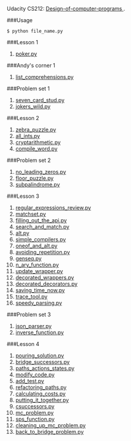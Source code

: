 Udacity CS212: [Design-of-computer-programs
](https://www.udacity.com/course/design-of-computer-programs--cs212).

###Usage
```
$ python file_name.py
```

###Lesson 1
1. [poker.py](https://github.com/xRahn/Udacity-Design-of-Computer-Programs/blob/master/lesson_1/poker.py)

###Andy's corner 1
1. [list_comprehensions.py](https://github.com/xRahn/Udacity-Design-of-Computer-Programs/blob/master/andy's_corner_1/list_comprehensions.py)

###Problem set 1
1. [seven_card_stud.py](https://github.com/xRahn/Udacity-Design-of-Computer-Programs/blob/master/problem_set_1/seven_card_stud.py)
2. [jokers_wild.py](https://github.com/xRahn/Udacity-Design-of-Computer-Programs/blob/master/problem_set_1/jokers_wild.py)

###Lesson 2
1. [zebra_puzzle.py](https://github.com/xRahn/Udacity-Design-of-Computer-Programs/blob/master/lesson_2/zebra_puzzle.py)
2. [all_ints.py](https://github.com/xRahn/Udacity-Design-of-Computer-Programs/blob/master/lesson_2/all_ints.py)
3. [cryptarithmetic.py](https://github.com/xRahn/Udacity-Design-of-Computer-Programs/blob/master/lesson_2/cryptarithmetic.py)
4. [compile_word.py](https://github.com/xRahn/Udacity-Design-of-Computer-Programs/blob/master/lesson_2/compile_word.py)

###Problem set 2
1. [no_leading_zeros.py](https://github.com/xRahn/Udacity-Design-of-Computer-Programs/blob/master/problem_set_2/no_leading_zeros.py)
2. [floor_puzzle.py](https://github.com/xRahn/Udacity-Design-of-Computer-Programs/blob/master/problem_set_2/floor_puzzle.py)
3. [subpalindrome.py](https://github.com/xRahn/Udacity-Design-of-Computer-Programs/blob/master/problem_set_2/subpalindrome.py)

###Lesson 3
1. [regular_expressions_review.py](https://github.com/xRahn/Udacity-Design-of-Computer-Programs/blob/master/lesson_3/regular_expressions_review.py)
2. [matchset.py](https://github.com/xRahn/Udacity-Design-of-Computer-Programs/blob/master/lesson_3/matchset.py)
3. [filling_out_the_api.py](https://github.com/xRahn/Udacity-Design-of-Computer-Programs/blob/master/lesson_3/filling_out_the_api.py)
4. [search_and_match.py](https://github.com/xRahn/Udacity-Design-of-Computer-Programs/blob/master/lesson_3/search_and_match.py)
5. [alt.py](https://github.com/xRahn/Udacity-Design-of-Computer-Programs/blob/master/lesson_3/alt.py)
6. [simple_compilers.py](https://github.com/xRahn/Udacity-Design-of-Computer-Programs/blob/master/lesson_3/simple_compilers.py)
7. [oneof_and_alt.py](https://github.com/xRahn/Udacity-Design-of-Computer-Programs/blob/master/lesson_3/oneof_and_alt.py)
8. [avoiding_repetition.py](https://github.com/xRahn/Udacity-Design-of-Computer-Programs/blob/master/lesson_3/avoiding_repetition.py)
9. [genseq.py](https://github.com/xRahn/Udacity-Design-of-Computer-Programs/blob/master/lesson_3/genseq.py)
10. [n_ary_function.py](https://github.com/xRahn/Udacity-Design-of-Computer-Programs/blob/master/lesson_3/n_ary_function.py)
11. [update_wrapper.py](https://github.com/xRahn/Udacity-Design-of-Computer-Programs/blob/master/lesson_3/update_wrapper.py)
12. [decorated_wrappers.py](https://github.com/xRahn/Udacity-Design-of-Computer-Programs/blob/master/lesson_3/decorated_wrappers.py)
13. [decorated_decorators.py](https://github.com/xRahn/Udacity-Design-of-Computer-Programs/blob/master/lesson_3/decorated_decorators.py)
14. [saving_time_now.py](https://github.com/xRahn/Udacity-Design-of-Computer-Programs/blob/master/lesson_3/saving_time_now.py)
15. [trace_tool.py](https://github.com/xRahn/Udacity-Design-of-Computer-Programs/blob/master/lesson_3/trace_tool.py)
16. [speedy_parsing.py](https://github.com/xRahn/Udacity-Design-of-Computer-Programs/blob/master/lesson_3/speedy_parsing.py)

###Problem set 3
1. [json_parser.py](https://github.com/xRahn/Udacity-Design-of-Computer-Programs/blob/master/problem_set_3/json_parser.py)
2. [inverse_function.py](https://github.com/xRahn/Udacity-Design-of-Computer-Programs/blob/master/problem_set_3/inverse_function.py)

###Lesson 4
1. [pouring_solution.py](https://github.com/xRahn/Udacity-Design-of-Computer-Programs/blob/master/lesson_4/pouring_solution.py)
2. [bridge_successors.py](https://github.com/xRahn/Udacity-Design-of-Computer-Programs/blob/master/lesson_4/bridge_successors.py)
3. [paths_actions_states.py](https://github.com/xRahn/Udacity-Design-of-Computer-Programs/blob/master/lesson_4/paths_actions_states.py)
4. [modify_code.py](https://github.com/xRahn/Udacity-Design-of-Computer-Programs/blob/master/lesson_4/modify_code.py)
5. [add_test.py](https://github.com/xRahn/Udacity-Design-of-Computer-Programs/blob/master/lesson_4/add_test.py)
6. [refactoring_paths.py](https://github.com/xRahn/Udacity-Design-of-Computer-Programs/blob/master/lesson_4/refactoring_paths.py)
7. [calculating_costs.py](https://github.com/xRahn/Udacity-Design-of-Computer-Programs/blob/master/lesson_4/calculating_costs.py)
8. [putting_it_together.py](https://github.com/xRahn/Udacity-Design-of-Computer-Programs/blob/master/lesson_4/putting_it_together.py)
9. [csuccessors.py](https://github.com/xRahn/Udacity-Design-of-Computer-Programs/blob/master/lesson_4/csuccessors.py)
10. [mc_problem.py](https://github.com/xRahn/Udacity-Design-of-Computer-Programs/blob/master/lesson_4/mc_problem.py)
11. [sps_function.py](https://github.com/xRahn/Udacity-Design-of-Computer-Programs/blob/master/lesson_4/sps_function.py)
12. [cleaning_up_mc_problem.py](https://github.com/xRahn/Udacity-Design-of-Computer-Programs/blob/master/lesson_4/cleaning_up_mc_problem.py)
13. [back_to_bridge_problem.py](https://github.com/xRahn/Udacity-Design-of-Computer-Programs/blob/master/lesson_4/back_to_bridge_problem.py)